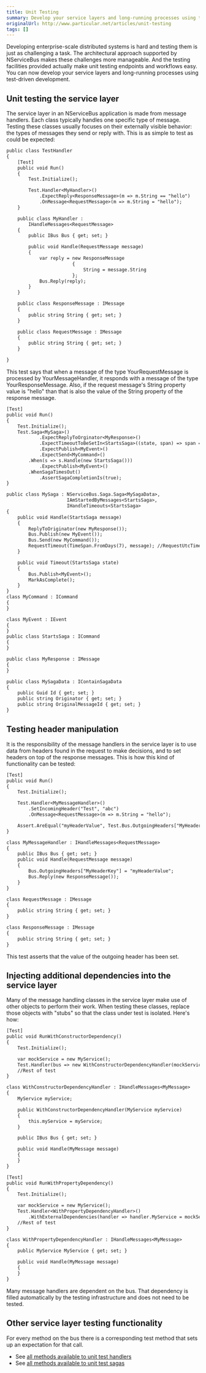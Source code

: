 ```yaml
---
title: Unit Testing
summary: Develop your service layers and long-running processes using test-driven development.
originalUrl: http://www.particular.net/articles/unit-testing
tags: []
---
```


Developing enterprise-scale distributed systems is hard and testing them is just as challenging a task. The architectural approach supported by NServiceBus makes these challenges more manageable. And the testing facilities provided actually make unit testing endpoints and workflows easy. You can now develop your service layers and long-running processes using test-driven development.

Unit testing the service layer
------------------------------

The service layer in an NServiceBus application is made from message handlers. Each class typically handles one specific type of message. Testing these classes usually focuses on their externally visible behavior: the types of messages they send or reply with. This is as simple to test as could be expected:



```txt
public class TestHandler
{
    [Test]
    public void Run()
    {
        Test.Initialize();

        Test.Handler<MyHandler>()
            .ExpectReply<ResponseMessage>(m => m.String == "hello")
            .OnMessage<RequestMessage>(m => m.String = "hello");
    }

    public class MyHandler :
        IHandleMessages<RequestMessage>
    {
        public IBus Bus { get; set; }

        public void Handle(RequestMessage message)
        {
            var reply = new ResponseMessage
                        {
                            String = message.String
                        };
            Bus.Reply(reply);
        }
    }

    public class ResponseMessage : IMessage
    {
        public string String { get; set; }
    }

    public class RequestMessage : IMessage
    {
        public string String { get; set; }
    }

}

```



This test says that when a message of the type YourRequestMessage is processed by YourMessageHandler, it responds with a message of the type YourResponseMessage. Also, if the request message's String property value is "hello" than that is also the value of the String property of the response message.



```txt
[Test]
public void Run()
{
    Test.Initialize();
    Test.Saga<MySaga>()
            .ExpectReplyToOrginator<MyResponse>()
            .ExpectTimeoutToBeSetIn<StartsSaga>((state, span) => span == TimeSpan.FromDays(7))
            .ExpectPublish<MyEvent>()
            .ExpectSend<MyCommand>()
        .When(s => s.Handle(new StartsSaga()))
            .ExpectPublish<MyEvent>()
        .WhenSagaTimesOut()
            .AssertSagaCompletionIs(true);
}

public class MySaga : NServiceBus.Saga.Saga<MySagaData>,
                      IAmStartedByMessages<StartsSaga>,
                      IHandleTimeouts<StartsSaga>
{
    public void Handle(StartsSaga message)
    {
        ReplyToOriginator(new MyResponse());
        Bus.Publish(new MyEvent());
        Bus.Send(new MyCommand());
        RequestTimeout(TimeSpan.FromDays(7), message); //RequestUtcTimeout in 3.3
    }

    public void Timeout(StartsSaga state)
    {
        Bus.Publish<MyEvent>();
        MarkAsComplete();
    }
}
class MyCommand : ICommand
{
}

class MyEvent : IEvent
{
}
public class StartsSaga : ICommand
{
}

public class MyResponse : IMessage
{
}

public class MySagaData : IContainSagaData
{
    public Guid Id { get; set; }
    public string Originator { get; set; }
    public string OriginalMessageId { get; set; }
}

```



Testing header manipulation
---------------------------

It is the responsibility of the message handlers in the service layer is to use data from headers found in the request to make decisions, and to set headers on top of the response messages. This is how this kind of functionality can be tested:



```txt
[Test]
public void Run()
{
    Test.Initialize();

    Test.Handler<MyMessageHandler>()
        .SetIncomingHeader("Test", "abc")
        .OnMessage<RequestMessage>(m => m.String = "hello");

    Assert.AreEqual("myHeaderValue", Test.Bus.OutgoingHeaders["MyHeaderKey"]);
}

class MyMessageHandler : IHandleMessages<RequestMessage>
{
    public IBus Bus { get; set; }
    public void Handle(RequestMessage message)
    {
        Bus.OutgoingHeaders["MyHeaderKey"] = "myHeaderValue";
        Bus.Reply(new ResponseMessage());
    }
}

class RequestMessage : IMessage
{
    public string String { get; set; }
}

class ResponseMessage : IMessage
{
    public string String { get; set; }
}
```



This test asserts that the value of the outgoing header has been set.

Injecting additional dependencies into the service layer
--------------------------------------------------------

Many of the message handling classes in the service layer make use of other objects to perform their work. When testing these classes, replace those objects with "stubs" so that the class under test is isolated. Here's how:



```txt
[Test]
public void RunWithConstructorDependency()
{
    Test.Initialize();

    var mockService = new MyService();
    Test.Handler(bus => new WithConstructorDependencyHandler(mockService));
    //Rest of test
}

class WithConstructorDependencyHandler : IHandleMessages<MyMessage>
{
    MyService myService;

    public WithConstructorDependencyHandler(MyService myService)
    {
        this.myService = myService;
    }

    public IBus Bus { get; set; }

    public void Handle(MyMessage message)
    {
    }
}

[Test]
public void RunWithPropertyDependency()
{
    Test.Initialize();

    var mockService = new MyService();
    Test.Handler<WithPropertyDependencyHandler>()
        .WithExternalDependencies(handler => handler.MyService = mockService);
    //Rest of test
}

class WithPropertyDependencyHandler : IHandleMessages<MyMessage>
{
    public MyService MyService { get; set; }

    public void Handle(MyMessage message)
    {
    }
}


```




Many message handlers are dependent on the bus. That dependency is filled automatically by the testing infrastructure and does not need to be tested.

Other service layer testing functionality
-----------------------------------------

For every method on the bus there is a corresponding test method that sets up an expectation for that call.

-   See [all methods available to unit test
    handlers](http://github.com/NServiceBus/NServiceBus/blob/master/src/testing/Handler.cs)
-   See [all methods available to unit test
    sagas](http://github.com/NServiceBus/NServiceBus/blob/master/src/testing/Saga.cs)


